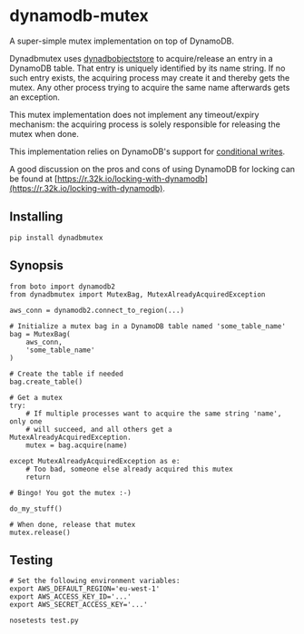 # dynamodb-mutex

A super-simple mutex implementation on top of DynamoDB.

Dynadbmutex uses
[dynadbobjectstore](https://github.com/erwan-lemonnier/dynamodbobjectstore) to
acquire/release an entry in a DynamoDB table. That entry is uniquely identified
by its name string. If no such entry exists, the acquiring process may create
it and thereby gets the mutex. Any other process trying to acquire the same
name afterwards gets an exception.

This mutex implementation does not implement any timeout/expiry mechanism: the
acquiring process is solely responsible for releasing the mutex when done.

This implementation relies on DynamoDB's support for [conditional
writes](http://docs.aws.amazon.com/amazondynamodb/latest/developerguide/Expressions.Modifying.html#Expressions.Modifying.ConditionalWrites).

A good discussion on the pros and cons of using DynamoDB for locking can be
found at
[https://r.32k.io/locking-with-dynamodb](https://r.32k.io/locking-with-dynamodb).

## Installing

```
pip install dynadbmutex
```

## Synopsis

```
from boto import dynamodb2
from dynadbmutex import MutexBag, MutexAlreadyAcquiredException

aws_conn = dynamodb2.connect_to_region(...)

# Initialize a mutex bag in a DynamoDB table named 'some_table_name'
bag = MutexBag(
    aws_conn,
    'some_table_name'
)

# Create the table if needed
bag.create_table()

# Get a mutex
try:
    # If multiple processes want to acquire the same string 'name', only one
    # will succeed, and all others get a MutexAlreadyAcquiredException.
    mutex = bag.acquire(name)

except MutexAlreadyAcquiredException as e:
    # Too bad, someone else already acquired this mutex
    return

# Bingo! You got the mutex :-)

do_my_stuff()

# When done, release that mutex
mutex.release()
```

## Testing

```
# Set the following environment variables:
export AWS_DEFAULT_REGION='eu-west-1'
export AWS_ACCESS_KEY_ID='...'
export AWS_SECRET_ACCESS_KEY='...'

nosetests test.py
```
